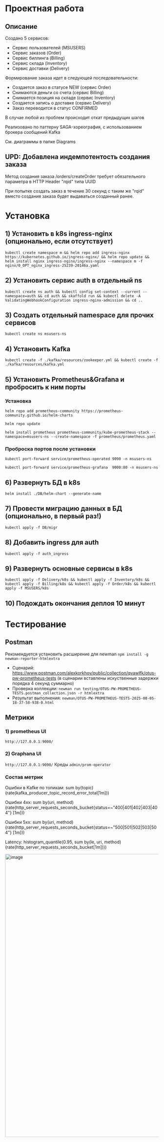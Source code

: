 # Проектная работа

## Описание

Создано 5 сервисов:
* Сервис пользователей (MSUSERS)
* Сервис заказов (Order)
* Сервис биллинга (Billing)
* Сервис склада (Inventory)
* Сервис доставки (Delivery)

Формирование заказа идет в следующей последовательности:
* Создается заказ в статусе NEW (сервис Order)
* Снимаются деньги со счета (сервис Billing)
* Снимается позиция на складе (сервис Inventory)
* Создается запись о доставке (сервис Delivery)
* Заказ переводится в статус CONFIRMED

В случае любой из проблем происходит откат предыдущих шагов

Реализовано по паттерну SAGA-хореография, с использованием брокера сообщений Kafka

См. диаграммы в папке Diagrams

## UPD: Добавлена индемпотентость создания заказа

Метод создания заказа /orders/createOrder требует обязательного параметра в HTTP Header "rqid" типа UUID

При попытке создать заказ в течение 30 секунд с таким же "rqid" вместо создания заказа будет выдаваться созданный ранее.


# Установка
## 1) Установить в k8s ingress-nginx (опционально, если отсутствует)
```kubectl create namespace m && helm repo add ingress-nginx https://kubernetes.github.io/ingress-nginx/ && helm repo update && helm install nginx ingress-nginx/ingress-nginx --namespace m -f nginx/0_OPT_nginx_ingress-25239-20146a.yaml```

## 2) Установить сервис auth в отдельный ns

```kubectl create ns auth && kubectl config set-context --current --namespace=auth && cd auth && skaffold run && kubectl delete -A ValidatingWebhookConfiguration ingress-nginx-admission && cd ..```

## 3) Создать отдельный namespace для прочих сервисов

```kubectl create ns msusers-ns```

## 4) Установить Kafka

```kubectl create -f ./kafka/resources/zookeeper.yml && kubectl create -f ./kafka/resources/kafka.yml```

## 5) Установить Prometheus&Grafana и пробросить к ним порты

### Установка

```helm repo add prometheus-community https://prometheus-community.github.io/helm-charts```

```helm repo update```

```helm install prometheus prometheus-community/kube-prometheus-stack --namespace=msusers-ns --create-namespace -f prometheus/prometheus.yaml```

### Проброска портов после установки

```kubectl port-forward service/prometheus-operated 9090 -n msusers-ns```

```kubectl port-forward service/prometheus-grafana  9000:80 -n msusers-ns```

## 6) Развернуть БД в k8s

```helm install ./DB/helm-chart --generate-name```

## 7) Провести миграцию данных в БД (опционально, в первый раз!)

```kubectl apply -f DB/migr```

## 8) Добавить ingress для auth

```kubectl apply -f auth_ingress```

## 9) Развернуть основные сервисы в k8s

```kubectl apply -f Delivery/k8s && kubectl apply -f Inventory/k8s && kubectl apply -f Billing/k8s && kubectl apply -f Order/k8s && kubectl apply -f MSUSERS/k8s```

## 10) Подождать окончания деплоя 10 минут

# Tecтирование

## Postman

Рекомендуется установить расширение для newman `npm install -g newman-reporter-htmlextra`

* Сценарий: https://www.postman.com/alexkorkhov/public/collection/qvawlfk/otus-pw-prometheus-tests (в сценарии вставлены искуственные задержки порядка 4 секунд суммарно)
* Проверка коллекции: `newman run testing/OTUS-PW-PROMETHEUS-TESTS.postman_collection.json -r htmlextra` 
* Результат выполнения: `newman/OTUS-PW-PROMETHEUS-TESTS-2025-08-05-18-37-58-938-0.html`

## Метрики

### 1) prometheus UI

```http://127.0.0.1:9000/```

### 2) Graphana UI

```http://127.0.0.1:9090/```
Креды ```admin/prom-operator```

### Состав метрик 

Ошибки в Kafke по топикам: sum by(topic) (rate(kafka_producer_topic_record_error_total[1m]))

Ошибки 4xx: sum by(uri, method) (rate(http_server_requests_seconds_bucket{status=~"400|401|402|403|404"} [1m]))

Ошибки 5xx: sum by(uri, method) (rate(http_server_requests_seconds_bucket{status=~"500|501|502|503|504"} [1m]))

Latency: histogram_quantile(0.95, sum by(le, uri, method) (rate(http_server_requests_seconds_bucket[1m])))

<img width="1589" height="928" alt="image" src="https://github.com/user-attachments/assets/c3272e82-2a27-46ee-afe5-1e9e0c81ed3c" />








